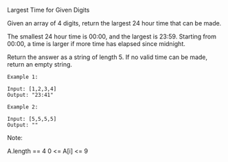 Largest Time for Given Digits

Given an array of 4 digits, return the largest 24 hour time that can be made.

The smallest 24 hour time is 00:00, and the largest is 23:59.  Starting from 00:00, a time is larger if more time has elapsed since midnight.

Return the answer as a string of length 5.  If no valid time can be made, return an empty string.

 
```
Example 1:

Input: [1,2,3,4]
Output: "23:41"
```

```
Example 2:

Input: [5,5,5,5]
Output: ""
``` 

Note:

A.length == 4
0 <= A[i] <= 9